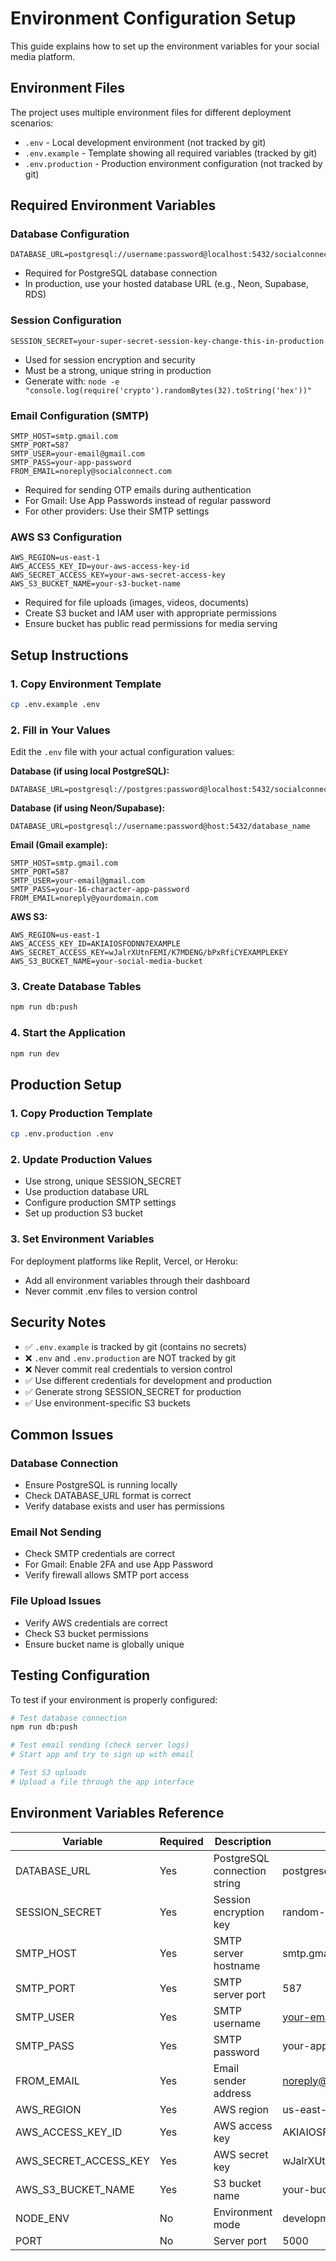 # Environment Configuration Setup

This guide explains how to set up the environment variables for your social media platform.

## Environment Files

The project uses multiple environment files for different deployment scenarios:

- `.env` - Local development environment (not tracked by git)
- `.env.example` - Template showing all required variables (tracked by git)
- `.env.production` - Production environment configuration (not tracked by git)

## Required Environment Variables

### Database Configuration
```
DATABASE_URL=postgresql://username:password@localhost:5432/socialconnect
```
- Required for PostgreSQL database connection
- In production, use your hosted database URL (e.g., Neon, Supabase, RDS)

### Session Configuration
```
SESSION_SECRET=your-super-secret-session-key-change-this-in-production
```
- Used for session encryption and security
- Must be a strong, unique string in production
- Generate with: `node -e "console.log(require('crypto').randomBytes(32).toString('hex'))"`

### Email Configuration (SMTP)
```
SMTP_HOST=smtp.gmail.com
SMTP_PORT=587
SMTP_USER=your-email@gmail.com
SMTP_PASS=your-app-password
FROM_EMAIL=noreply@socialconnect.com
```
- Required for sending OTP emails during authentication
- For Gmail: Use App Passwords instead of regular password
- For other providers: Use their SMTP settings

### AWS S3 Configuration
```
AWS_REGION=us-east-1
AWS_ACCESS_KEY_ID=your-aws-access-key-id
AWS_SECRET_ACCESS_KEY=your-aws-secret-access-key
AWS_S3_BUCKET_NAME=your-s3-bucket-name
```
- Required for file uploads (images, videos, documents)
- Create S3 bucket and IAM user with appropriate permissions
- Ensure bucket has public read permissions for media serving

## Setup Instructions

### 1. Copy Environment Template
```bash
cp .env.example .env
```

### 2. Fill in Your Values
Edit the `.env` file with your actual configuration values:

**Database (if using local PostgreSQL):**
```
DATABASE_URL=postgresql://postgres:password@localhost:5432/socialconnect
```

**Database (if using Neon/Supabase):**
```
DATABASE_URL=postgresql://username:password@host:5432/database_name
```

**Email (Gmail example):**
```
SMTP_HOST=smtp.gmail.com
SMTP_PORT=587
SMTP_USER=your-email@gmail.com
SMTP_PASS=your-16-character-app-password
FROM_EMAIL=noreply@yourdomain.com
```

**AWS S3:**
```
AWS_REGION=us-east-1
AWS_ACCESS_KEY_ID=AKIAIOSFODNN7EXAMPLE
AWS_SECRET_ACCESS_KEY=wJalrXUtnFEMI/K7MDENG/bPxRfiCYEXAMPLEKEY
AWS_S3_BUCKET_NAME=your-social-media-bucket
```

### 3. Create Database Tables
```bash
npm run db:push
```

### 4. Start the Application
```bash
npm run dev
```

## Production Setup

### 1. Copy Production Template
```bash
cp .env.production .env
```

### 2. Update Production Values
- Use strong, unique SESSION_SECRET
- Use production database URL
- Configure production SMTP settings
- Set up production S3 bucket

### 3. Set Environment Variables
For deployment platforms like Replit, Vercel, or Heroku:
- Add all environment variables through their dashboard
- Never commit .env files to version control

## Security Notes

- ✅ `.env.example` is tracked by git (contains no secrets)
- ❌ `.env` and `.env.production` are NOT tracked by git
- ❌ Never commit real credentials to version control
- ✅ Use different credentials for development and production
- ✅ Generate strong SESSION_SECRET for production
- ✅ Use environment-specific S3 buckets

## Common Issues

### Database Connection
- Ensure PostgreSQL is running locally
- Check DATABASE_URL format is correct
- Verify database exists and user has permissions

### Email Not Sending
- Check SMTP credentials are correct
- For Gmail: Enable 2FA and use App Password
- Verify firewall allows SMTP port access

### File Upload Issues
- Verify AWS credentials are correct
- Check S3 bucket permissions
- Ensure bucket name is globally unique

## Testing Configuration

To test if your environment is properly configured:

```bash
# Test database connection
npm run db:push

# Test email sending (check server logs)
# Start app and try to sign up with email

# Test S3 uploads
# Upload a file through the app interface
```

## Environment Variables Reference

| Variable | Required | Description | Example |
|----------|----------|-------------|---------|
| DATABASE_URL | Yes | PostgreSQL connection string | postgresql://user:pass@host:5432/db |
| SESSION_SECRET | Yes | Session encryption key | random-32-char-string |
| SMTP_HOST | Yes | SMTP server hostname | smtp.gmail.com |
| SMTP_PORT | Yes | SMTP server port | 587 |
| SMTP_USER | Yes | SMTP username | your-email@gmail.com |
| SMTP_PASS | Yes | SMTP password | your-app-password |
| FROM_EMAIL | Yes | Email sender address | noreply@yourdomain.com |
| AWS_REGION | Yes | AWS region | us-east-1 |
| AWS_ACCESS_KEY_ID | Yes | AWS access key | AKIAIOSFODNN7EXAMPLE |
| AWS_SECRET_ACCESS_KEY | Yes | AWS secret key | wJalrXUtnFEMI/K7MDENG... |
| AWS_S3_BUCKET_NAME | Yes | S3 bucket name | your-bucket-name |
| NODE_ENV | No | Environment mode | development/production |
| PORT | No | Server port | 5000 |